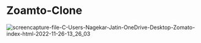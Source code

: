 # Zoamto-Clone



![screencapture-file-C-Users-Nagekar-Jatin-OneDrive-Desktop-Zomato-index-html-2022-11-26-13_26_03](https://user-images.githubusercontent.com/114161888/204078674-29819503-7a82-4bfa-9d60-a871c9112be6.png)
